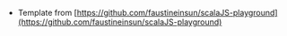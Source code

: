 - Template from [https://github.com/faustineinsun/scalaJS-playground](https://github.com/faustineinsun/scalaJS-playground)
